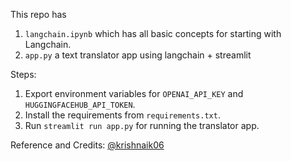 This repo has 

1) `langchain.ipynb` which has all basic concepts for starting with Langchain.
2) `app.py` a text translator app using langchain + streamlit

Steps:

1) Export environment variables for `OPENAI_API_KEY` and `HUGGINGFACEHUB_API_TOKEN`.
2) Install the requirements from `requirements.txt`.
3) Run `streamlit run app.py` for running the translator app.

Reference and Credits: [@krishnaik06](https://github.com/krishnaik06/Complete-Langchain-Tutorials/tree/main)
